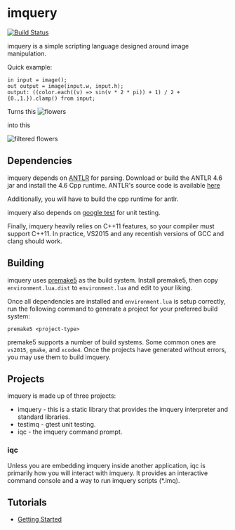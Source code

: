 # imquery

[![Build Status](https://travis-ci.org/redxdev/imquery.svg?branch=master)](https://travis-ci.org/redxdev/imquery)

imquery is a simple scripting language designed around image manipulation.

Quick example:

    in input = image();
    out output = image(input.w, input.h);
    output: ((color.each((v) => sin(v * 2 * pi)) + 1) / 2 + {0.,1.}).clamp() from input;

Turns this
![flowers](https://github.com/redxdev/imquery/raw/master/images/flowers.png)

into this

![filtered flowers](https://github.com/redxdev/imquery/raw/master/images/readme-output.png)

## Dependencies

imquery depends on [ANTLR](http://www.antlr.org/) for parsing. Download or build the ANTLR 4.6
jar and install the 4.6 Cpp runtime. ANTLR's source code is available [here](https://github.com/antlr/antlr4)

Additionally, you will have to build the cpp runtime for antlr.

imquery also depends on [google test](https://github.com/google/googletest) for unit testing.

Finally, imquery heavily relies on C++11 features, so your compiler must support C++11. In
practice, VS2015 and any recentish versions of GCC and clang should work.

## Building

imquery uses [premake5](https://premake.github.io/) as the build system. Install premake5,
then copy `environment.lua.dist` to `environment.lua` and edit to your liking.

Once all dependencies are installed and `environment.lua` is setup correctly, run the following
command to generate a project for your preferred build system:

    premake5 <project-type>

premake5 supports a number of build systems. Some common ones are `vs2015`, `gmake`, and `xcode4`.
Once the projects have generated without errors, you may use them to build imquery.

## Projects

imquery is made up of three projects:

* imquery - this is a static library that provides the imquery interpreter and standard
libraries.
* testimq - gtest unit testing.
* iqc - the imquery command prompt.

### iqc

Unless you are embedding imquery inside another application, iqc is primarily how you will
interact with imquery. It provides an interactive command console and a way to run imquery scripts
(*.imq).

## Tutorials

* [Getting Started](https://github.com/redxdev/imquery/blob/master/docs/GettingStarted.md)
